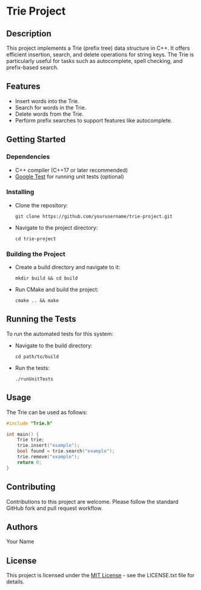 
# Trie Project

## Description

This project implements a Trie (prefix tree) data structure in C++. It offers efficient insertion, search, and delete operations for string keys. The Trie is particularly useful for tasks such as autocomplete, spell checking, and prefix-based search.

## Features

- Insert words into the Trie.
- Search for words in the Trie.
- Delete words from the Trie.
- Perform prefix searches to support features like autocomplete.

## Getting Started

### Dependencies

- C++ compiler (C++17 or later recommended)
- [Google Test](https://github.com/google/googletest) for running unit tests (optional)

### Installing

- Clone the repository: 
  ```
  git clone https://github.com/yourusername/trie-project.git
  ```
- Navigate to the project directory:
  ```
  cd trie-project
  ```

### Building the Project

- Create a build directory and navigate to it:
  ```
  mkdir build && cd build
  ```
- Run CMake and build the project:
  ```
  cmake .. && make
  ```

## Running the Tests

To run the automated tests for this system:

- Navigate to the build directory:
  ```
  cd path/to/build
  ```
- Run the tests:
  ```
  ./runUnitTests
  ```

## Usage

The Trie can be used as follows:

```cpp
#include "Trie.h"

int main() {
    Trie trie;
    trie.insert("example");
    bool found = trie.search("example");
    trie.remove("example");
    return 0;
}
```

## Contributing

Contributions to this project are welcome. Please follow the standard GitHub fork and pull request workflow.

## Authors

Your Name

## License

This project is licensed under the [MIT License](LICENSE.txt) - see the LICENSE.txt file for details.
